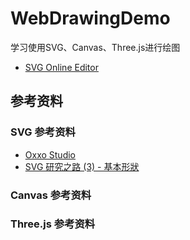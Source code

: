 # WebDrawingDemo

学习使用SVG、Canvas、Three.js进行绘图

* [SVG Online Editor](https://c.runoob.com/more/svgeditor/)


## 参考资料

### SVG 参考资料

* [Oxxo Studio](http://www.oxxostudio.tw/list.html)
* [SVG 研究之路 (3) - 基本形狀](http://www.oxxostudio.tw/articles/201406/svg-03-basic-shapes.html)

### Canvas 参考资料

### Three.js 参考资料
